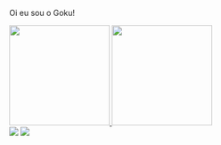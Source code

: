Oi eu sou o Goku!
<div  >
  <a href="https://github.com/PoulSoares619">
  <img height="180em"  src="https://github-readme-stats.vercel.app/api?username=PoulSoares619&show_icons=true&theme=great-gatsby&include_all_commits=true&count_private=true"/>
  <img height="180em"  src="https://github-readme-stats.vercel.app/api/top-langs/?username=PoulSoares619&layout=compact&langs_count=7&theme=great-gatsby"/>
</div>

<div style="display: inline_block" 
  <a href="https://www.instagram.com/poul.pheez/" target="_blank"><img src="https://img.shields.io/badge/-Instagram-%23E4405F?style=for-the-badge&logo=instagram&logoColor=white" target="_blank"></a>
  <a href = "mailto:poul.pheez2@gmail.com"><img src="https://img.shields.io/badge/-Gmail-%23333?style=for-the-badge&logo=gmail&logoColor=red" target="_blank"></a>
  
</div>
